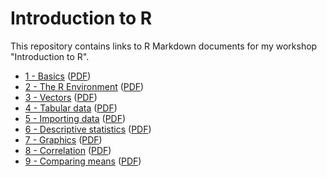 Introduction to R
=================

This repository contains links to R Markdown documents for my workshop "Introduction to R".

- [1 - Basics](http://rpubs.com/cbrnr/R_1) ([PDF](https://github.com/cbrnr/r_intro_short/blob/master/1%20-%20Grundlagen/1%20-%20Grundlagen.pdf))
- [2 - The R Environment](http://rpubs.com/cbrnr/R_2) ([PDF](https://github.com/cbrnr/r_intro_short/blob/master/2%20-%20Die%20R-Umgebung/2%20-%20Die%20R-Umgebung.pdf))
- [3 - Vectors](http://rpubs.com/cbrnr/R_3) ([PDF](https://github.com/cbrnr/r_intro_short/blob/master/3%20-%20Vektoren/3%20-%20Vektoren.pdf))
- [4 - Tabular data](http://rpubs.com/cbrnr/R_4) ([PDF](https://github.com/cbrnr/r_intro_short/blob/master/4%20-%20Tabellarische%20Daten/4%20-%20Tabellarische%20Daten.pdf))
- [5 - Importing data](http://rpubs.com/cbrnr/R_5) ([PDF](https://github.com/cbrnr/r_intro_short/blob/master/5%20-%20Daten%20importieren/5%20-%20Daten%20importieren.pdf))
- [6 - Descriptive statistics](http://rpubs.com/cbrnr/R_6) ([PDF](https://github.com/cbrnr/r_intro_short/blob/master/6%20-%20Deskriptive%20Statistiken/6%20-%20Deskriptive%20Statistiken.pdf))
- [7 - Graphics](http://rpubs.com/cbrnr/R_7) ([PDF](https://github.com/cbrnr/r_intro_short/blob/master/7%20-%20Grafiken/7%20-%20Grafiken.pdf))
- [8 - Correlation](http://rpubs.com/cbrnr/R_8) ([PDF](https://github.com/cbrnr/r_intro_short/blob/master/8%20-%20Korrelation/8%20-%20Korrelation.pdf))
- [9 - Comparing means](http://rpubs.com/cbrnr/R_9) ([PDF](https://github.com/cbrnr/r_intro_short/blob/master/9%20-%20Mittelwertsvergleich/9%20-%20Mittelwertsvergleich.pdf))
